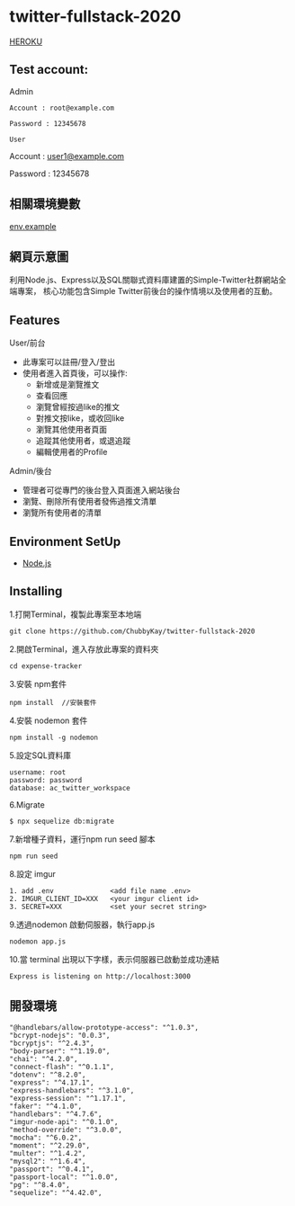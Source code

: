 # twitter-fullstack-2020
[HEROKU](https:/// "title text!")

## Test account:
Admin
```
Account	: root@example.com

Password : 12345678

User
```
Account	: user1@example.com

Password : 12345678

## 相關環境變數
[env.example](https://.env.example "title text!")

## 網頁示意圖

利用Node.js、Express以及SQL關聯式資料庫建置的Simple-Twitter社群網站全端專案，
核心功能包含Simple Twitter前後台的操作情境以及使用者的互動。

## Features
User/前台
- 此專案可以註冊/登入/登出
- 使用者進入首頁後，可以操作:
  - 新增或是瀏覽推文
  - 查看回應
  - 瀏覽曾經按過like的推文
  - 對推文按like，或收回like
  - 瀏覽其他使用者頁面
  - 追蹤其他使用者，或退追蹤
  - 編輯使用者的Profile

Admin/後台
- 管理者可從專門的後台登入頁面進入網站後台
- 瀏覽、刪除所有使用者發佈過推文清單
- 瀏覽所有使用者的清單


## Environment SetUp

 - [Node.js](https://nodejs.org/en/ "title text!")
 
## Installing 

1.打開Terminal，複製此專案至本地端

```
git clone https://github.com/ChubbyKay/twitter-fullstack-2020
```

2.開啟Terminal，進入存放此專案的資料夾

```
cd expense-tracker
```

3.安裝 npm套件

```
npm install  //安裝套件
```

4.安裝 nodemon 套件

```
npm install -g nodemon
```

5.設定SQL資料庫
```
username: root
password: password
database: ac_twitter_workspace
```

6.Migrate
```
$ npx sequelize db:migrate
```

7.新增種子資料，運行npm run seed 腳本

```
npm run seed
```

8.設定 imgur
```
1. add .env              <add file name .env>
2. IMGUR_CLIENT_ID=XXX   <your imgur client id>
3. SECRET=XXX            <set your secret string>
```

9.透過nodemon 啟動伺服器，執行app.js

```
nodemon app.js
```

10.當 terminal 出現以下字樣，表示伺服器已啟動並成功連結

```
Express is listening on http://localhost:3000
```

## 開發環境

    "@handlebars/allow-prototype-access": "^1.0.3",
    "bcrypt-nodejs": "0.0.3",
    "bcryptjs": "^2.4.3",
    "body-parser": "^1.19.0",
    "chai": "^4.2.0",
    "connect-flash": "^0.1.1",
    "dotenv": "^8.2.0",
    "express": "^4.17.1",
    "express-handlebars": "^3.1.0",
    "express-session": "^1.17.1",
    "faker": "^4.1.0",
    "handlebars": "^4.7.6",
    "imgur-node-api": "^0.1.0",
    "method-override": "^3.0.0",
    "mocha": "^6.0.2",
    "moment": "^2.29.0",
    "multer": "^1.4.2",
    "mysql2": "^1.6.4",
    "passport": "^0.4.1",
    "passport-local": "^1.0.0",
    "pg": "^8.4.0",
    "sequelize": "^4.42.0",
